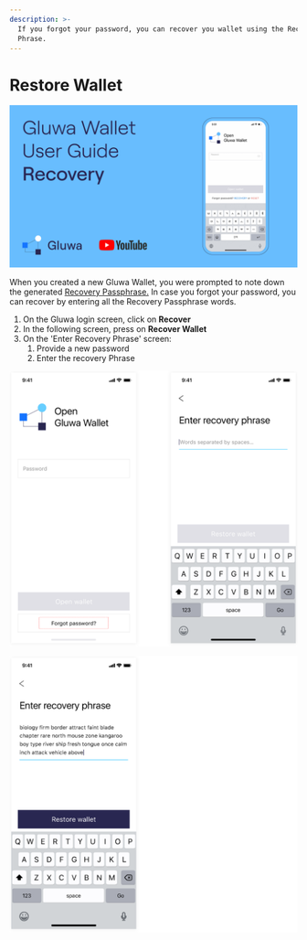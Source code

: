 ```yaml
---
description: >-
  If you forgot your password, you can recover you wallet using the Recovery
  Phrase.
---
```


# Restore Wallet

[![Recover Wallet](../../.gitbook/assets/user-guide-recovery-01.jpg)](https://youtu.be/_TrnZ6yr2uo)

When you created a new Gluwa Wallet, you were prompted to note down the generated [Recovery Passphrase.](https://docs.gluwa.com/get-started/gluwa/create-a-new-gluwa-wallet#backup-the-recovery-phrase) In case you forgot your password, you can recover by entering all the Recovery Passphrase words.

1. On the Gluwa login screen, click on **Recover**
2. In the following screen, press on **Recover Wallet**
3. On the 'Enter Recovery Phrase' screen:
   1. Provide a new password
   2. Enter the recovery Phrase

![](../../.gitbook/assets/restore-01.png)

![](../../.gitbook/assets/restore-02.png)

